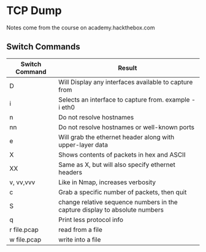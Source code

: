 # TCP Dump

Notes come from the course on academy.hackthebox.com

## Switch Commands
| Switch Command | Result                                                                      |
|----------------|-----------------------------------------------------------------------------|
| D              | Will Display any interfaces available to capture from                       |
| i              | Selects an interface to capture from. example -i eth0                       |
| n              | Do not resolve hostnames                                                    |
| nn             | Do not resolve hostnames or well-known ports                                |
| e              | Will grab the ethernet header along with upper-layer data                   |
| X              | Shows contents of packets in hex and ASCII                                  |
| XX             | Same as X, but will also specify ethernet headers                           |
| v, vv,vvv      | Like in Nmap, increases verbosity                                           |
| c              | Grab a specific number of packets, then quit                                |
| S              | change relative sequence numbers in the capture display to absolute numbers |
| q              | Print less protocol info                                                    |
| r file.pcap    | read from a file                                                            |
| w file.pcap    | write into a file                                                           |
